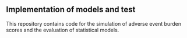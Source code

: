 ## Implementation of models and test

This repository contains code for the simulation of adverse event burden scores and the evaluation of statistical models.


